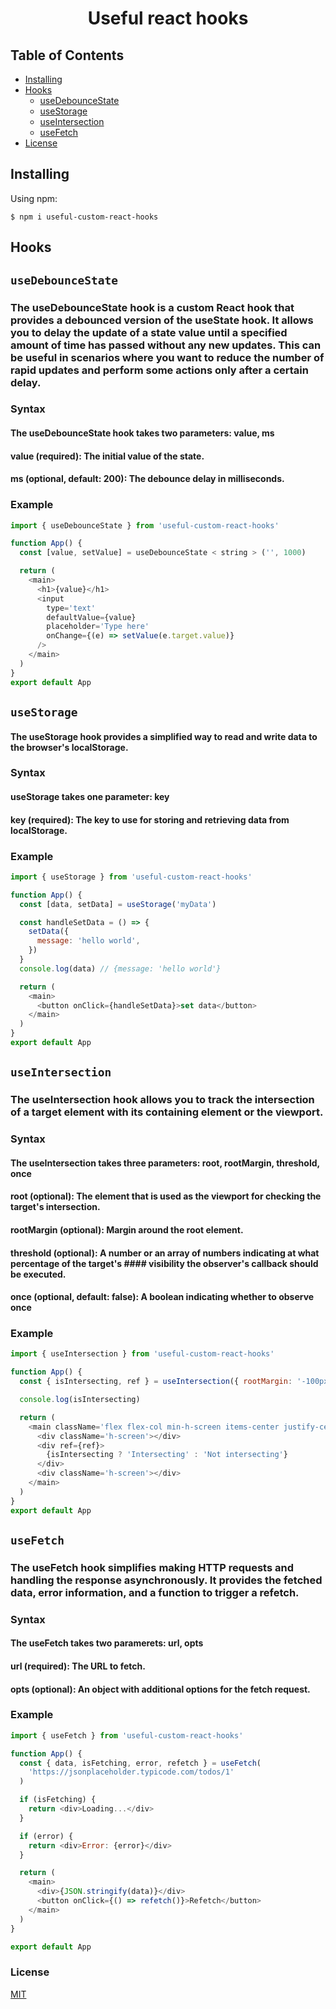 <h1 align="center">Useful react hooks</h1>

## Table of Contents

- [Installing](#installing)
- [Hooks](#hooks)
  - [useDebounceState](#usedebouncestate)
  - [useStorage](#usestorage)
  - [useIntersection](#useintersection)
  - [useFetch](#usefetch)
- [License](#license)

## Installing

Using npm:

```
$ npm i useful-custom-react-hooks
```

## Hooks

## `useDebounceState`

### The useDebounceState hook is a custom React hook that provides a debounced version of the useState hook. It allows you to delay the update of a state value until a specified amount of time has passed without any new updates. This can be useful in scenarios where you want to reduce the number of rapid updates and perform some actions only after a certain delay.

### Syntax

#### The useDebounceState hook takes two parameters: value, ms

#### value (required): The initial value of the state.

#### ms (optional, default: 200): The debounce delay in milliseconds.

### Example

```js
import { useDebounceState } from 'useful-custom-react-hooks'

function App() {
  const [value, setValue] = useDebounceState < string > ('', 1000)

  return (
    <main>
      <h1>{value}</h1>
      <input
        type='text'
        defaultValue={value}
        placeholder='Type here'
        onChange={(e) => setValue(e.target.value)}
      />
    </main>
  )
}
export default App
```

## `useStorage`

#### The useStorage hook provides a simplified way to read and write data to the browser's localStorage.

### Syntax

#### useStorage takes one parameter: key

#### key (required): The key to use for storing and retrieving data from localStorage.

### Example

```js
import { useStorage } from 'useful-custom-react-hooks'

function App() {
  const [data, setData] = useStorage('myData')

  const handleSetData = () => {
    setData({
      message: 'hello world',
    })
  }
  console.log(data) // {message: 'hello world'}

  return (
    <main>
      <button onClick={handleSetData}>set data</button>
    </main>
  )
}
export default App
```

## `useIntersection`

### The useIntersection hook allows you to track the intersection of a target element with its containing element or the viewport.

### Syntax

#### The useIntersection takes three parameters: root, rootMargin, threshold, once

#### root (optional): The element that is used as the viewport for checking the target's intersection.

#### rootMargin (optional): Margin around the root element.

#### threshold (optional): A number or an array of numbers indicating at what percentage of the target's #### visibility the observer's callback should be executed.

#### once (optional, default: false): A boolean indicating whether to observe once

### Example

```js
import { useIntersection } from 'useful-custom-react-hooks'

function App() {
  const { isIntersecting, ref } = useIntersection({ rootMargin: '-100px' })

  console.log(isIntersecting)

  return (
    <main className='flex flex-col min-h-screen items-center justify-center'>
      <div className='h-screen'></div>
      <div ref={ref}>
        {isIntersecting ? 'Intersecting' : 'Not intersecting'}
      </div>
      <div className='h-screen'></div>
    </main>
  )
}
export default App
```

## `useFetch`

### The useFetch hook simplifies making HTTP requests and handling the response asynchronously. It provides the fetched data, error information, and a function to trigger a refetch.

### Syntax

#### The useFetch takes two paramerets: url, opts

#### url (required): The URL to fetch.

#### opts (optional): An object with additional options for the fetch request.

### Example

```js
import { useFetch } from 'useful-custom-react-hooks'

function App() {
  const { data, isFetching, error, refetch } = useFetch(
    'https://jsonplaceholder.typicode.com/todos/1'
  )

  if (isFetching) {
    return <div>Loading...</div>
  }

  if (error) {
    return <div>Error: {error}</div>
  }

  return (
    <main>
      <div>{JSON.stringify(data)}</div>
      <button onClick={() => refetch()}>Refetch</button>
    </main>
  )
}

export default App
```

### License

[MIT](LICENSE)
